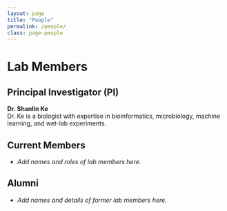 ```yaml
---
layout: page
title: "People"
permalink: /people/
class: page-people
---
```


# Lab Members

## Principal Investigator (PI)
**Dr. Shanlin Ke**  
Dr. Ke is a biologist with expertise in bioinformatics, microbiology, machine learning, and wet-lab experiments.

## Current Members
- *Add names and roles of lab members here.*

## Alumni
- *Add names and details of former lab members here.*
